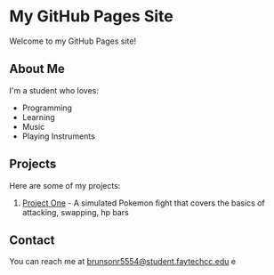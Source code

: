 # My GitHub Pages Site

Welcome to my GitHub Pages site!

## About Me

I'm a student who loves:

- Programming
- Learning
- Music
- Playing Instruments


## Projects

Here are some of my projects:

1. [Project One](https://github.com/R-Brunson/CSC-134/blob/main/Mini_Project/M7HW1_Brunson.cpp) - A simulated Pokemon fight that covers the basics of attacking, swapping, hp bars

## Contact

You can reach me at [brunsonr5554@student.faytechcc.edu](mailto:brunsonr5554@student.faytechcc.edu)
e